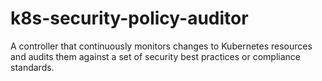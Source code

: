 # k8s-security-policy-auditor
A controller that continuously monitors changes to Kubernetes resources and audits them against a set of security best practices or compliance standards.


